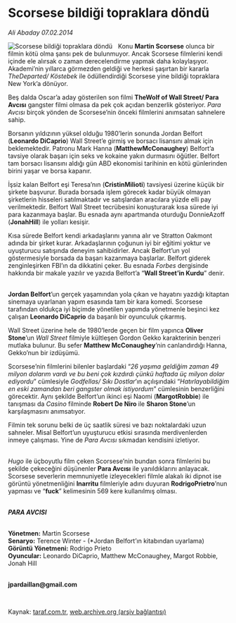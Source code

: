 # Scorsese bildiği topraklara döndü

*Ali Abaday 07.02.2014*

<div class="yazi"><img align="left" alt="Scorsese bildiği topraklara döndü" border="0" src="http://www.taraf.com.tr/fotoraflar/makaleler/scorsese-bildigi-topraklara-dondu_2622_orijinal.jpg" style="border-right-width:10px; border-color:#FFFFFF"/><p>Konu <b>Martin Scorsese</b> olunca bir filmin kötü olma şansı pek de bulunmuyor. Ancak Scorsese filmlerini kendi içinde ele alırsak o zaman derecelendirme yapmak daha kolaylaşıyor. Akademi’nin yıllarca görmezden geldiği ve herkesi şaşırtan bir kararla <i>TheDeparted/ Köstebek</i> ile ödüllendirdiği Scorsese yine bildiği topraklara New York’a dönüyor.</p>
<p>Beş dalda Oscar’a aday gösterilen son filmi <b>TheWolf of Wall Street/ Para Avcısı</b> gangster filmi olmasa da pek çok açıdan benzerlik gösteriyor. <i>Para Avcısı</i> birçok yönden de Scorsese’nin önceki filmlerini anımsatan sahnelere sahip.</p>
<p>Borsanın yıldızının yüksel olduğu 1980’lerin sonunda Jordan Belfort (<b>Leonardo DiCaprio</b>) Wall Street’e girmiş ve borsacı lisansını almak için beklemektedir. Patronu Mark Hanna (<b>MatthewMcConaughey</b>) Belfort’a tavsiye olarak başarı için seks ve kokaine yakın durmasını öğütler. Belfort tam borsacı lisansını aldığı gün ABD ekonomisi tarihinin en kötü günlerinden birini yaşar ve borsa kapanır.</p>
<p>İşsiz kalan Belfort eşi Teresa’nın (<b>CristinMilioti</b>) tavsiyesi üzerine küçük bir şirkete başvurur. Burada borsada işlem görecek kadar büyük olmayan şirketlerin hisseleri satılmaktadır ve satışlardan aracılara yüzde elli pay verilmektedir. Belfort Wall Street tecrübesini konuşturarak kısa sürede iyi para kazanmaya başlar. Bu esnada aynı apartmanda oturduğu DonnieAzoff (<b>JonahHill</b>) ile yolları kesişir. </p>
<p>Kısa sürede Belfort kendi arkadaşlarını yanına alır ve Stratton Oakmont adında bir şirket kurar. Arkadaşlarının çoğunun iyi bir eğitimi yoktur ve uyuşturucu satışında deneyim sahibidirler. Ancak Belfort’un yol göstermesiyle borsada da başarı kazanmaya başlarlar. Belfort giderek zenginleşirken FBI’ın da dikkatini çeker. Bu esnada <i>Forbes</i> dergisinde hakkında bir makale yazılır ve yazıda Belfort’a “<b>Wall Street’in Kurdu</b>” denir.</p>
<p><b><br/>Jordan Belfort</b>’un gerçek yaşamından yola çıkan ve hayatını yazdığı kitaptan sinemaya uyarlanan yapım esasında tam bir kara komedi. Scorsese tarafından oldukça iyi biçimde yönetilen yapımda yönetmenle beşinci kez çalışan <b>Leonardo DiCaprio</b> da başarılı bir oyunculuk çıkarmış. </p>
<p>Wall Street üzerine hele de 1980’lerde geçen bir film yapınca <b>Oliver Stone</b>’un <i>Wall Street</i> filmiyle kültleşen Gordon Gekko karakterinin benzeri mutlaka bulunur. Bu sefer <b>Matthew McConaughey</b>’nin canlandırdığı Hanna, Gekko’nun bir izdüşümü. </p>
<p>Scorsese’nin filmlerini bilenler başlardaki “<i>26 yaşıma geldiğim zaman 49 milyon dolarım vardı ve bu beni çok kızdırdı çünkü haftada üç milyon dolar ediyordu</i>” cümlesiyle <i>Godfellas/ Sıkı Dostlar</i>’ın açılışındaki “<i>Hatırlayabildiğim en eski zamandan beri gangster olmak istiyordum</i>” cümlesinin benzerliğini görecektir. Aynı şekilde Belfort’un ikinci eşi Naomi (<b>MargotRobbie</b>) ile tanışması da <i>Casino</i> filminde <b>Robert De Niro </b>ile <b>Sharon Stone</b>’un karşılaşmasını anımsatıyor.</p>
<p>Filmin tek sorunu belki de üç saatlik süresi ve bazı noktalardaki uzun sahneler. Misal Belfort’un uyuşturucu etkisi sırasında merdivenlerden inmeye çalışması. Yine de <i>Para Avcısı</i> sıkmadan kendisini izletiyor.</p>
<p><i><br/>Hugo</i> ile üçboyutlu film çeken Scorsese’nin bundan sonra filmlerini bu şekilde çekeceğini düşünenler <b>Para Avcısı</b> ile yanıldıklarını anlayacak. Scorsese severlerin memnuniyetle izleyecekleri filmle alakalı iki dipnot ise görüntü yönetmenliğini <b>Inarritu</b> filmleriyle adını duyuran <b>RodrigoPrietro</b>’nun yapması ve “<b>fuck</b>” kelimesinin 569 kere kullanılmış olması.</p>
<p><b><i><br/>PARA AVCISI</i></b></p>
<p><b><br/>Yönetmen:</b> Martin Scorsese<b><br/>Senaryo:</b> Terence Winter - (*Jordan Belfort’ın kitabından uyarlama)<b><br/>Görüntü Yönetmeni:</b> Rodrigo Prieto <b><br/>Oyuncular:</b> Leonardo DiCaprio, Matthew McConaughey, Margot Robbie, Jonah Hill</p><b>
<p><br/>jpardaillan@gmail.com</p>
<p></p></b> 
</div>

Kaynak: [taraf.com.tr](m), [web.archive.org (arşiv bağlantısı)](http://web.archive.org/web/20140208022406/http://taraf.com.tr/ali-abaday/makale-scorsese-bildigi-topraklara-dondu.htm)
